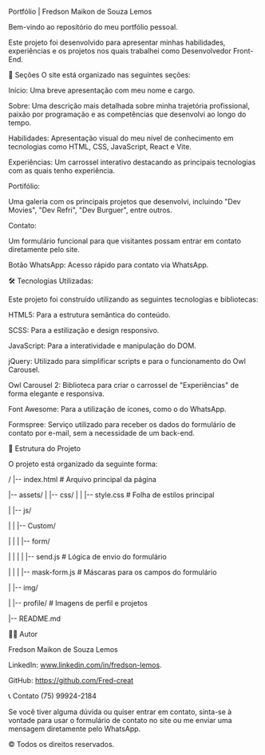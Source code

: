 Portfólio | Fredson Maikon de Souza Lemos



Bem-vindo ao repositório do meu portfólio pessoal.

Este projeto foi desenvolvido para apresentar minhas habilidades, experiências e os projetos nos quais trabalhei como Desenvolvedor Front-End.

🚀 Seções
O site está organizado nas seguintes seções:


Início: Uma breve apresentação com meu nome e cargo.

Sobre: Uma descrição mais detalhada sobre minha trajetória profissional, paixão por programação e as competências que desenvolvi ao longo do tempo.

Habilidades: Apresentação visual do meu nível de conhecimento em tecnologias como HTML, CSS, JavaScript, React e Vite.

Experiências: Um carrossel interativo destacando as principais tecnologias com as quais tenho experiência.

Portifólio: 

Uma galeria com os principais projetos que desenvolvi, incluindo "Dev Movies", "Dev Refri", "Dev Burguer", entre outros.

Contato: 

Um formulário funcional para que visitantes possam entrar em contato diretamente pelo site.

Botão WhatsApp: Acesso rápido para contato via WhatsApp.

🛠️ Tecnologias Utilizadas:

Este projeto foi construído utilizando as seguintes tecnologias e bibliotecas:

HTML5: Para a estrutura semântica do conteúdo.

SCSS: Para a estilização e design responsivo.


JavaScript: Para a interatividade e manipulação do DOM.


jQuery: Utilizado para simplificar scripts e para o funcionamento do Owl Carousel.


Owl Carousel 2: Biblioteca para criar o carrossel de "Experiências" de forma elegante e responsiva.


Font Awesome: Para a utilização de ícones, como o do WhatsApp.


Formspree: Serviço utilizado para receber os dados do formulário de contato por e-mail, sem a necessidade de um back-end.


📁 Estrutura do Projeto

O projeto está organizado da seguinte forma:


/
|-- index.html            # Arquivo principal da página

|-- assets/
|   |-- css/
|   |   |-- style.css     # Folha de estilos principal

|   |-- js/

|   |   |-- Custom/

|   |   |   |-- form/

|   |   |   |   |-- send.js # Lógica de envio do formulário

|   |   |   |-- mask-form.js # Máscaras para os campos do formulário

|   |-- img/

|       |-- profile/      # Imagens de perfil e projetos


|-- README.md         

👨‍💻 Autor

Fredson Maikon de Souza Lemos


LinkedIn: www.linkedin.com/in/fredson-lemos.

GitHub: https://github.com/Fred-creat

📞 Contato
(75) 99924-2184

Se você tiver alguma dúvida ou quiser entrar em contato, sinta-se à vontade para usar o formulário de contato no site ou me enviar uma mensagem diretamente pelo WhatsApp.

© Todos os direitos reservados.
